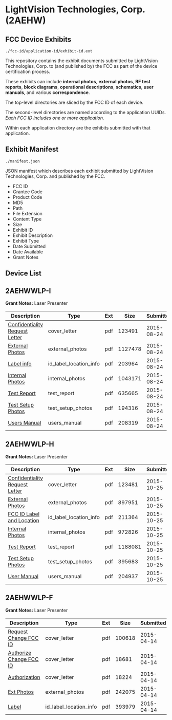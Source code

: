 # LightVision Technologies, Corp. (2AEHW)
## FCC Device Exhibits

```
./fcc-id/application-id/exhibit-id.ext
```

This repository contains the exhibit documents submitted by LightVision Technologies, Corp. to (and published by) the FCC as part of the device certification process.

These exhibits can include **internal photos**, **external photos**, **RF test reports**, **block diagrams**, **operational descriptions**, **schematics**, **user manuals**, and various **correspondence**.

The top-level directories are sliced by the FCC ID of each device.

The second-level directories are named according to the application UUIDs. *Each FCC ID includes one or more application.*

Within each application directory are the exhibits submitted with that application. 

## Exhibit Manifest

```
./manifest.json
```

JSON manifest which describes each exhibit submitted by LightVision Technologies, Corp. and published by the FCC.

- FCC ID
- Grantee Code
- Product Code
- MD5
- Path
- File Extension
- Content Type
- Size
- Exhibit ID
- Exhibit Description
- Exhibit Type
- Date Submitted
- Date Available
- Grant Notes

## Device List
## 2AEHWWLP-I
**Grant Notes:** Laser Presenter

| Description | Type | Ext | Size | Submitted | Available |
| ----------- | ---- | --- | ---- | --------- | --------- |
| [Confidentiality Request Letter](2AEHWWLP-I/13e659208f24a0f751ebaef5d9c2790a/2724513.pdf) | cover_letter | pdf | 123491 | 2015-08-24 | 2015-08-24 |
| [External Photos](2AEHWWLP-I/13e659208f24a0f751ebaef5d9c2790a/2724514.pdf) | external_photos | pdf | 1127478 | 2015-08-24 | 2015-08-24 |
| [Label info](2AEHWWLP-I/13e659208f24a0f751ebaef5d9c2790a/2724516.pdf) | id_label_location_info | pdf | 203964 | 2015-08-24 | 2015-08-24 |
| [Internal Photos](2AEHWWLP-I/13e659208f24a0f751ebaef5d9c2790a/2724515.pdf) | internal_photos | pdf | 1043171 | 2015-08-24 | 2015-08-24 |
| [Test Report](2AEHWWLP-I/13e659208f24a0f751ebaef5d9c2790a/2724518.pdf) | test_report | pdf | 635665 | 2015-08-24 | 2015-08-24 |
| [Test Setup Photos](2AEHWWLP-I/13e659208f24a0f751ebaef5d9c2790a/2724517.pdf) | test_setup_photos | pdf | 194316 | 2015-08-24 | 2015-08-24 |
| [Users Manual](2AEHWWLP-I/13e659208f24a0f751ebaef5d9c2790a/2724519.pdf) | users_manual | pdf | 208319 | 2015-08-24 | 2015-08-24 |
## 2AEHWWLP-H
**Grant Notes:** Laser Presenter

| Description | Type | Ext | Size | Submitted | Available |
| ----------- | ---- | --- | ---- | --------- | --------- |
| [Confidentiality Request Letter](2AEHWWLP-H/b9c8decf54d0d4507755ca7f361a7380/2792710.pdf) | cover_letter | pdf | 123481 | 2015-10-25 | 2015-10-25 |
| [External Photos](2AEHWWLP-H/b9c8decf54d0d4507755ca7f361a7380/2792711.pdf) | external_photos | pdf | 897951 | 2015-10-25 | 2015-10-25 |
| [FCC ID Label and Location](2AEHWWLP-H/b9c8decf54d0d4507755ca7f361a7380/2792713.pdf) | id_label_location_info | pdf | 211364 | 2015-10-25 | 2015-10-25 |
| [Internal Photos](2AEHWWLP-H/b9c8decf54d0d4507755ca7f361a7380/2792712.pdf) | internal_photos | pdf | 972826 | 2015-10-25 | 2015-10-25 |
| [Test Report](2AEHWWLP-H/b9c8decf54d0d4507755ca7f361a7380/2792715.pdf) | test_report | pdf | 1188081 | 2015-10-25 | 2015-10-25 |
| [Test Setup Photos](2AEHWWLP-H/b9c8decf54d0d4507755ca7f361a7380/2792714.pdf) | test_setup_photos | pdf | 395683 | 2015-10-25 | 2015-10-25 |
| [User Manual](2AEHWWLP-H/b9c8decf54d0d4507755ca7f361a7380/2792716.pdf) | users_manual | pdf | 204937 | 2015-10-25 | 2015-10-25 |
## 2AEHWWLP-F
**Grant Notes:** Laser Presenter

| Description | Type | Ext | Size | Submitted | Available |
| ----------- | ---- | --- | ---- | --------- | --------- |
| [Request Change FCC ID](2AEHWWLP-F/fe3f2f98949e0951d9bddcbc02e39540/2583620.pdf) | cover_letter | pdf | 100618 | 2015-04-14 | 2015-04-14 |
| [Authorize Change FCC ID](2AEHWWLP-F/fe3f2f98949e0951d9bddcbc02e39540/2583621.pdf) | cover_letter | pdf | 18681 | 2015-04-14 | 2015-04-14 |
| [Authorization](2AEHWWLP-F/fe3f2f98949e0951d9bddcbc02e39540/2583622.pdf) | cover_letter | pdf | 18224 | 2015-04-14 | 2015-04-14 |
| [Ext Photos](2AEHWWLP-F/fe3f2f98949e0951d9bddcbc02e39540/2554772.pdf) | external_photos | pdf | 242075 | 2015-04-14 | 2015-04-14 |
| [Label](2AEHWWLP-F/fe3f2f98949e0951d9bddcbc02e39540/2583624.pdf) | id_label_location_info | pdf | 393979 | 2015-04-14 | 2015-04-14 |
